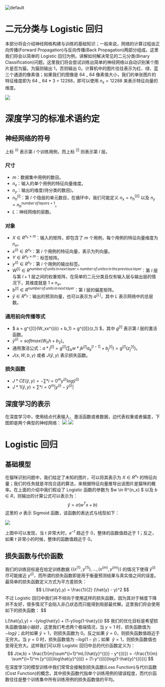 ![default](https://user-images.githubusercontent.com/5803001/44629091-c0c56180-a97c-11e8-8aff-52d51a8aec1f.jpg)

# 二元分类与 Logistic 回归

本部分将会介绍神经网格构建与训练的基础知识；一般来说，网络的计算过程由正向传播(Forward Propagation)与反向传播(Back Propagation)两部分组成。这里我们将会以简单的 Logistic 回归为例，讲解如何解决常见的二元分类(Binary Classification)问题。这里我们将会尝试训练出简单的神经网络以自动识别某个图片是否为猫，为猫则输出 1，否则输出 0。计算机中的图片往往表示为红、绿、蓝三个通道的像素值；如果我们的图像是 64 _ 64 像素值大小，我们的单张图片的特征维度即为 64 _ 64 \* 3 = 12288，即可以使用 $n_x = 12288$ 来表示特征向量的维度。

![](https://coding.net/u/hoteam/p/Cache/git/raw/master/2017/8/2/WX20170814-203645.png)

# 深度学习的标准术语约定

## 神经网络的符号

上标 $^{(i)}$ 表示第 $i$ 个训练用例，而上标 $^{[l]}$ 则表示第 $l$ 层。

### 尺寸

- $m$：数据集中用例的数目。
- $n_x$：输入的单个用例的特征向量维度。
- $n_y$：输出的维度(待分类的数目)。
- $n_h^{[l]}$：第 $l$ 个隐层的单元数目，在循环中，我们可能定义 $n_x = n_h^{[0]}$ 以及 $n_y = n_h^{number \, of \, layers + 1}$。
- $L$：神经网络的层数。

### 对象

- $X \in R^{n_x \times m}$：输入的矩阵，即包含了 $m$ 个用例，每个用例的特征向量维度为 $n_x$。
- $x^{(i)} \in R^{n_x}$：第 $i$ 个用例的特征向量，表示为列向量。
- $Y \in R^{n_y \times m}$：标签矩阵。
- $y^{(i)} \in R^{n_y}$：第 $i$ 个用例的输出标签。
- $W^{[l]} \in R^{number \, of \, units \, in \, next \, layer \times number \, of \, unites \, in \, the \, previous \, layer}$：第 $l$ 层与第 $l+1$ 层之间的权重矩阵，在简单的二元分类且仅有输入层与输出层的情况下，其维度就是 $ 1 \times n_x$。
- $b^{[l]} \in R^{number \, of \, units \, in \, next \, layer}$：第 $l$ 层的偏差矩阵。
- $\hat{y} \in R^{n_y}$：输出的预测向量，也可以表示为 $a^{[L]}$，其中 $L$ 表示网络中的总层数。

### 通用前向传播等式

- $ a = g^{[l]}(W_xx^{(i)} + b_1) = g^{[l]}(z_1) $，其中 $g^{[l]}$ 表示第 $l$ 层的激活函数。
- $\hat{y}^{(i)} = softmax(W_hh + b_2)$。
- 通用激活公式：$a*j^{[l]} = g^{[l]}(\sum_kw*{jk}^{[l]}a_k^{[l-1]} + b_j^{[l]}) = g^{[l]}(z_j^{[l]})$。
- $J(x, W, b, y)$ 或者 $J(\hat{y}, y)$ 表示损失函数。

### 损失函数

- $J*{CE(\hat{y},y)} = - \sum*{i=0}^m y^{(i)}log \hat{y}^{(i)}$
- $J*{1(\hat{y},y)} = \sum*{i=0}^m | y^{(i)} - \hat{y}^{(i)} |$

## 深度学习的表示

在深度学习中，使用结点代表输入、激活函数或者数据，边代表权重或者偏差，下图即是两个典型的神经网络：
![](https://coding.net/u/hoteam/p/Cache/git/raw/master/2017/8/2/WX20170814-211522.png)
![](https://coding.net/u/hoteam/p/Cache/git/raw/master/2017/8/2/WX20170814-211546.png)

# Logistic 回归

## 基础模型

在猫咪识别问题中，我们给定了未知的图片，可以将其表示为 $X \in R^{n_x}$ 的特征向量；我们的任务就是寻找合适的算法，来根据特征向量推导出该图片是猫咪的概率。在上面的介绍中我们假设了 Logistic 函数的参数为 $w \in R^{n_x} $ 以及 $b \in R$，则输出的计算公式可以表示为：
$$
\hat{y} = \sigma(w^Tx + b)
$$
这里的 $\sigma$ 表示 Sigmoid 函数，该函数的表达式与线型如下：

![](https://upload.wikimedia.org/wikipedia/commons/thumb/5/53/Sigmoid-function-2.svg/2000px-Sigmoid-function-2.svg.png)

上图中可以发现，当 $t$ 非常大时，$e^{-t}$ 趋近于 0，整体的函数值趋近于 1；反之，如果 $t$ 非常小的时候，整体的函数值趋近于 0。

## 损失函数与代价函数

我们的训练目标是在给定训练数据 $\{(x^{(1)}, y^{(1)}),...,(x^{(m)},y^{(m)})\}$ 的情况下使得 $\hat{y}^{(i)}$ 尽可能接近 $y^{(i)}$，而所谓的损失函数即是用于衡量预测结果与真实值之间的误差。最简单的损失函数定义方式为平方差损失：
$$
L(\hat{y},y) = \frac{1}{2} (\hat{y} - y)^2
$$
不过 Logistic 回归中我们并不倾向于使用这样的损失函数，因为其对于梯度下降并不友好，很多情况下会陷入非凸状态而只能得到局部最优解。这里我们将会使用如下的损失函数：
$$

L(\hat{y},y) = -(ylog\hat{y} + (1-y)log(1-\hat{y}))
$$
我们的优化目标是希望损失函数值越小越好，这里我们考虑两个极端情况，当 $y = 1$ 时，损失函数值为 $-log\hat{y}$；此时如果 $\hat{y} = 1$，则损失函数为 0。反之如果 $\hat{y} = 0$，则损失函数值趋近于无穷大。当 $y = 0$ 时，损失函数值为 $-log(1-\hat{y})$；如果  $\hat{y} = 1$，则损失函数值也变得无穷大。这样我们可以将 Logistic 回归中总的代价函数定义为：
$$
J(w,b) =
\frac{1}{m}\sum*{i=1}^mL(\hat{y}^{(i)} - y^{(i)}) =
-\frac{1}{m} \sum*{i=1}^m [y^{(i)}log\hat{y}^{(i)} + (1-y^{(i)})log(1-\hat{y}^{(i)})]
$$
在深度学习的模型训练中我们常常会接触到损失函数(Loss Function)与代价函数(Cost Function)的概念，其中损失函数代指单个训练用例的错误程度，而代价函数往往是整个训练集中所有训练用例的损失函数值的平均。
